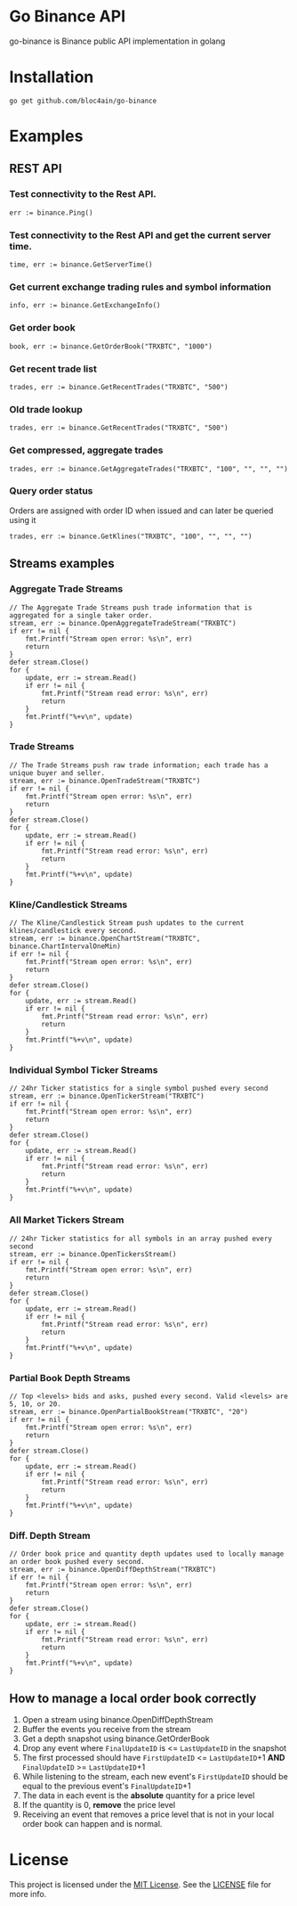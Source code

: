 # Go Binance API
go-binance is Binance public API implementation in golang

# Installation
```
go get github.com/bloc4ain/go-binance
```

# Examples
## REST API

### Test connectivity to the Rest API.
```golang
err := binance.Ping()
```

### Test connectivity to the Rest API and get the current server time.
```golang
time, err := binance.GetServerTime()
```

### Get current exchange trading rules and symbol information
```golang
info, err := binance.GetExchangeInfo()
```

### Get order book
```golang
book, err := binance.GetOrderBook("TRXBTC", "1000")
```

### Get recent trade list
```golang
trades, err := binance.GetRecentTrades("TRXBTC", "500")
```
### Old trade lookup
```golang
trades, err := binance.GetRecentTrades("TRXBTC", "500")
```

### Get compressed, aggregate trades
```golang
trades, err := binance.GetAggregateTrades("TRXBTC", "100", "", "", "")
```

### Query order status
Orders are assigned with order ID when issued and can later be queried using it
```golang
trades, err := binance.GetKlines("TRXBTC", "100", "", "", "")
```

## Streams examples
### Aggregate Trade Streams
```golang
// The Aggregate Trade Streams push trade information that is aggregated for a single taker order.
stream, err := binance.OpenAggregateTradeStream("TRXBTC")
if err != nil {
	fmt.Printf("Stream open error: %s\n", err)
	return
}
defer stream.Close()
for {
	update, err := stream.Read()
	if err != nil {
		fmt.Printf("Stream read error: %s\n", err)
		return
	}
	fmt.Printf("%+v\n", update)
}
```

### Trade Streams
```golang
// The Trade Streams push raw trade information; each trade has a unique buyer and seller.
stream, err := binance.OpenTradeStream("TRXBTC")
if err != nil {
	fmt.Printf("Stream open error: %s\n", err)
	return
}
defer stream.Close()
for {
	update, err := stream.Read()
	if err != nil {
		fmt.Printf("Stream read error: %s\n", err)
		return
	}
	fmt.Printf("%+v\n", update)
}
```

### Kline/Candlestick Streams
```golang
// The Kline/Candlestick Stream push updates to the current klines/candlestick every second.
stream, err := binance.OpenChartStream("TRXBTC", binance.ChartIntervalOneMin)
if err != nil {
	fmt.Printf("Stream open error: %s\n", err)
	return
}
defer stream.Close()
for {
	update, err := stream.Read()
	if err != nil {
		fmt.Printf("Stream read error: %s\n", err)
		return
	}
	fmt.Printf("%+v\n", update)
}
```

### Individual Symbol Ticker Streams
```golang
// 24hr Ticker statistics for a single symbol pushed every second
stream, err := binance.OpenTickerStream("TRXBTC")
if err != nil {
	fmt.Printf("Stream open error: %s\n", err)
	return
}
defer stream.Close()
for {
	update, err := stream.Read()
	if err != nil {
		fmt.Printf("Stream read error: %s\n", err)
		return
	}
	fmt.Printf("%+v\n", update)
}
```

### All Market Tickers Stream
```golang
// 24hr Ticker statistics for all symbols in an array pushed every second
stream, err := binance.OpenTickersStream()
if err != nil {
	fmt.Printf("Stream open error: %s\n", err)
	return
}
defer stream.Close()
for {
	update, err := stream.Read()
	if err != nil {
		fmt.Printf("Stream read error: %s\n", err)
		return
	}
	fmt.Printf("%+v\n", update)
}
```

### Partial Book Depth Streams
```golang
// Top <levels> bids and asks, pushed every second. Valid <levels> are 5, 10, or 20.
stream, err := binance.OpenPartialBookStream("TRXBTC", "20")
if err != nil {
	fmt.Printf("Stream open error: %s\n", err)
	return
}
defer stream.Close()
for {
	update, err := stream.Read()
	if err != nil {
		fmt.Printf("Stream read error: %s\n", err)
		return
	}
	fmt.Printf("%+v\n", update)
}
```

### Diff. Depth Stream
```golang
// Order book price and quantity depth updates used to locally manage an order book pushed every second.
stream, err := binance.OpenDiffDepthStream("TRXBTC")
if err != nil {
	fmt.Printf("Stream open error: %s\n", err)
	return
}
defer stream.Close()
for {
	update, err := stream.Read()
	if err != nil {
		fmt.Printf("Stream read error: %s\n", err)
		return
	}
	fmt.Printf("%+v\n", update)
}
```


## How to manage a local order book correctly
1. Open a stream using binance.OpenDiffDepthStream
2. Buffer the events you receive from the stream
3. Get a depth snapshot using binance.GetOrderBook
4. Drop any event where `FinalUpdateID` is <= `LastUpdateID` in the snapshot
5. The first processed should have `FirstUpdateID` <= `LastUpdateID`+1 **AND** `FinalUpdateID` >= `LastUpdateID`+1
6. While listening to the stream, each new event's `FirstUpdateID` should be equal to the previous event's `FinalUpdateID`+1
7. The data in each event is the **absolute** quantity for a price level
8. If the quantity is 0, **remove** the price level
9. Receiving an event that removes a price level that is not in your local order book can happen and is normal.

# License
This project is licensed under the [MIT License](http://opensource.org/licenses/MIT). See the [LICENSE](LICENSE) file for more info.

